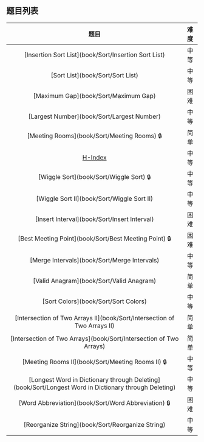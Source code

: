 ## 题目列表  
| 题目 | 难度 |  
|:---:|:---:|  
| [Insertion Sort List](book/Sort/Insertion Sort List) | 中等 |   
| [Sort List](book/Sort/Sort List) | 中等 |   
| [Maximum Gap](book/Sort/Maximum Gap) | 困难 |   
| [Largest Number](book/Sort/Largest Number) | 中等 |   
| [Meeting Rooms](book/Sort/Meeting Rooms) :lock: | 简单 |   
| [H-Index](book/Sort/H-Index) | 中等 |   
| [Wiggle Sort](book/Sort/Wiggle Sort) :lock: | 中等 |   
| [Wiggle Sort II](book/Sort/Wiggle Sort II) | 中等 |   
| [Insert Interval](book/Sort/Insert Interval) | 困难 |   
| [Best Meeting Point](book/Sort/Best Meeting Point) :lock: | 困难 |   
| [Merge Intervals](book/Sort/Merge Intervals) | 中等 |   
| [Valid Anagram](book/Sort/Valid Anagram) | 简单 |   
| [Sort Colors](book/Sort/Sort Colors) | 中等 |   
| [Intersection of Two Arrays II](book/Sort/Intersection of Two Arrays II) | 简单 |   
| [Intersection of Two Arrays](book/Sort/Intersection of Two Arrays) | 简单 |   
| [Meeting Rooms II](book/Sort/Meeting Rooms II) :lock: | 中等 |   
| [Longest Word in Dictionary through Deleting](book/Sort/Longest Word in Dictionary through Deleting) | 中等 |   
| [Word Abbreviation](book/Sort/Word Abbreviation) :lock: | 困难 |   
| [Reorganize String](book/Sort/Reorganize String) | 中等 |   
